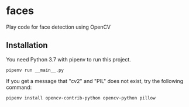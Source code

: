 # faces
Play code for face detection using OpenCV

## Installation
You need Python 3.7 with pipenv to run this project.
```
pipenv run __main__.py
```
If you get a message that "cv2" and "PIL" does not exist, try the following command:
```
pipenv install opencv-contrib-python opencv-python pillow
```
